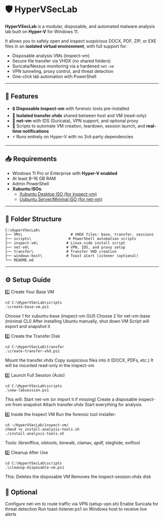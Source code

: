 # 🛡️ HyperVSecLab

**HyperVSecLab** is a modular, disposable, and automated malware analysis lab built on **Hyper-V** for Windows 11.

It allows you to safely open and inspect suspicious DOCX, PDF, ZIP, or EXE files in an **isolated virtual environment**, with full support for:
- Disposable analysis VMs (inspect-vm)
- Secure file transfer via VHDX (no shared folders)
- Suricata/Nessus monitoring via a hardened `net-vm`
- VPN tunneling, proxy control, and threat detection
- One-click lab automation with PowerShell

---

## 🧰 Features

- 🔒 **Disposable inspect-vm** with forensic tools pre-installed
- 💾 **Isolated transfer.vhdx** shared between host and VM (read-only)
- 📡 **net-vm** with IDS (Suricata), VPN support, and optional proxy
- 🧪 Scripts to automate VM creation, teardown, session launch, and **real-time notifications**
- ⚡ Runs entirely on Hyper-V with no 3rd-party dependencies

---

## 📥 Requirements

- Windows 11 Pro or Enterprise with **Hyper-V enabled**
- At least 8–16 GB RAM
- Admin PowerShell
- **Xubuntu ISOs**:
  - [Xubuntu Desktop ISO (for inspect-vm)](https://cdimage.ubuntu.com/xubuntu/releases/)
  - [Uubuntu Server/Minimal ISO (for net-vm)](https://ubuntu.com/download/server)

---

## 🧱 Folder Structure

```plaintext
C:\HyperVSecLab\
├── VMs\                      # VHDX files: base, transfer, sessions
├── scripts\                 # PowerShell automation scripts
├── inspect-vm\             # Linux-side install script
├── net-vm\                 # VPN, IDS, and proxy setup
├── transfer\               # Transfer VHD creation
├── windows-host\           # Toast alert listener (optional)
└── README.md
```
---

## ⚙️ Setup Guide
1️⃣ Create Your Base VM
```
cd C:\HyperVSecLab\scripts
.\create-base-vm.ps1
```
Choose 1 for xubuntu-base (inspect-vm GUI)
Choose 2 for net-vm-base (minimal CLI)
After installing Ubuntu manually, shut down VM
Script will export and snapshot it

2️⃣ Create the Transfer Disk
```
cd C:\HyperVSecLab\transfer
.\create-transfer-vhd.ps1
```
Mount the transfer.vhdx
Copy suspicious files into it (DOCX, PDFs, etc.)
It will be mounted read-only in the inspect-vm

3️⃣ Launch Full Session (Auto)
```
cd C:\HyperVSecLab\scripts
.\new-labsession.ps1
```
This will:
Start net-vm (or import it if missing)
Create a disposable inspect-vm from snapshot
Attach transfer.vhdx
Start everything for analysis

4️⃣ Inside the Inspect VM
Run the forensic tool installer:
```
cd ~/HyperVSecLab/inspect-vm/
chmod +x install-analysis-tools.sh
./install-analysis-tools.sh
```
Tools:
libreoffice, oletools, binwalk, clamav, qpdf, steghide, exiftool

5️⃣ Cleanup After Use
```
cd C:\HyperVSecLab\scripts
.\cleanup-disposable-vm.ps1
```
This:
Deletes the disposable VM
Removes the inspect-session.vhdx disk

## 🧪 Optional
Configure net-vm to route traffic via VPN (setup-vpn.sh)
Enable Suricata for threat detection
Run toast-listener.ps1 on Windows host to receive live alerts
